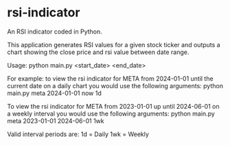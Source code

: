 # rsi-indicator
An RSI indicator coded in Python.

This application generates RSI values for a given stock ticker and outputs a chart showing the close price and rsi value between date range.

Usage:
python main.py <ticker> <start_date> <end_date> <interval>

For example: to view the rsi indicator for META from 2024-01-01 until the current date on a daily chart you would use the following arguments: 
python main.py meta 2024-01-01 now 1d

To view the rsi indicator for META from 2023-01-01 up until 2024-06-01 on a weekly interval you would use the following arguments:
python main.py meta 2023-01-01 2024-06-01 1wk

Valid interval periods are:
1d = Daily
1wk = Weekly